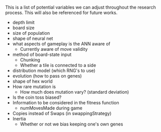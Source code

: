 This is a list of potential variables we can adjust throughout the research process. This will also be referenced for future works.

- depth limit
- board size
- size of population
- shape of neural net
- what aspects of gameplay is the ANN aware of
	- Currently aware of move validity
- method of board-state input
	- Chunking
	- Whether a tile is connected to a side
- distribution model (which RNG's to use)
- evolution (how to pass on genes)
- shape of hex world
- How rare mutation is
   - How much does mutation vary? (standard deviation)
- Is the coin toss biased?
- Information to be considered in the fitness function
   - numMovesMade during game
- Copies instead of Swaps (in swappingStrategy)
- Inertia
   - Whether or not we bias keeping one's own genes
